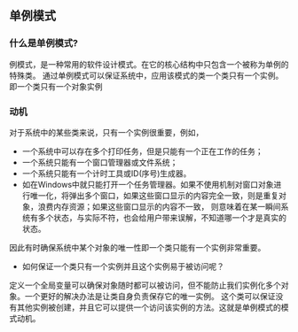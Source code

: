 ## 单例模式

### 什么是单例模式?

例模式，是一种常用的软件设计模式。在它的核心结构中只包含一个被称为单例的特殊类。
通过单例模式可以保证系统中，应用该模式的类一个类只有一个实例。即一个类只有一个对象实例

### 动机
对于系统中的某些类来说，只有一个实例很重要，例如，

* 一个系统中可以存在多个打印任务，但是只能有一个正在工作的任务；
* 一个系统只能有一个窗口管理器或文件系统；
* 一个系统只能有一个计时工具或ID(序号)生成器。
* 如在Windows中就只能打开一个任务管理器。如果不使用机制对窗口对象进行唯一化，将弹出多个窗口，如果这些窗口显示的内容完全一致，则是重复对象，浪费内存资源；如果这些窗口显示的内容不一致，
则意味着在某一瞬间系统有多个状态，与实际不符，也会给用户带来误解，不知道哪一个才是真实的状态。

因此有时确保系统中某个对象的唯一性即一个类只能有一个实例非常重要。 
* 如何保证一个类只有一个实例并且这个实例易于被访问呢？

定义一个全局变量可以确保对象随时都可以被访问，但不能防止我们实例化多个对象。一个更好的解决办法是让类自身负责保存它的唯一实例。
这个类可以保证没有其他实例被创建，并且它可以提供一个访问该实例的方法。这就是单例模式的模式动机。   

